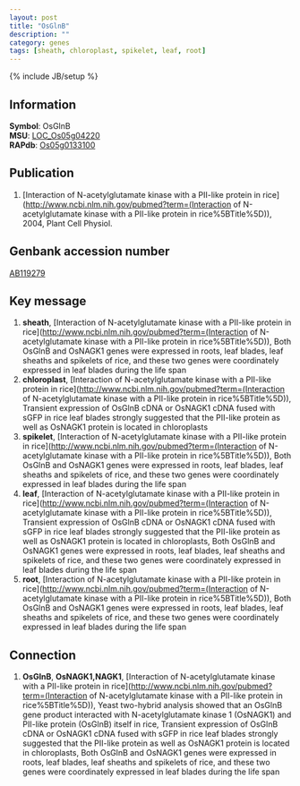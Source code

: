 ```yaml
---
layout: post
title: "OsGlnB"
description: ""
category: genes
tags: [sheath, chloroplast, spikelet, leaf, root]
---
```

{% include JB/setup %}

## Information
__Symbol__: OsGlnB  
__MSU__: [LOC_Os05g04220](http://rice.plantbiology.msu.edu/cgi-bin/ORF_infopage.cgi?orf=LOC_Os05g04220)  
__RAPdb__: [Os05g0133100](http://rapdb.dna.affrc.go.jp/viewer/gbrowse_details/irgsp1?name=Os05g0133100)  

## Publication
1. [Interaction of N-acetylglutamate kinase with a PII-like protein in rice](http://www.ncbi.nlm.nih.gov/pubmed?term=(Interaction of N-acetylglutamate kinase with a PII-like protein in rice%5BTitle%5D)), 2004, Plant Cell Physiol.

## Genbank accession number
[AB119279](http://www.ncbi.nlm.nih.gov/nuccore/AB119279)

## Key message
1. __sheath__, [Interaction of N-acetylglutamate kinase with a PII-like protein in rice](http://www.ncbi.nlm.nih.gov/pubmed?term=(Interaction of N-acetylglutamate kinase with a PII-like protein in rice%5BTitle%5D)),  Both OsGlnB and OsNAGK1 genes were expressed in roots, leaf blades, leaf sheaths and spikelets of rice, and these two genes were coordinately expressed in leaf blades during the life span
2. __chloroplast__, [Interaction of N-acetylglutamate kinase with a PII-like protein in rice](http://www.ncbi.nlm.nih.gov/pubmed?term=(Interaction of N-acetylglutamate kinase with a PII-like protein in rice%5BTitle%5D)),  Transient expression of OsGlnB cDNA or OsNAGK1 cDNA fused with sGFP in rice leaf blades strongly suggested that the PII-like protein as well as OsNAGK1 protein is located in chloroplasts
3. __spikelet__, [Interaction of N-acetylglutamate kinase with a PII-like protein in rice](http://www.ncbi.nlm.nih.gov/pubmed?term=(Interaction of N-acetylglutamate kinase with a PII-like protein in rice%5BTitle%5D)),  Both OsGlnB and OsNAGK1 genes were expressed in roots, leaf blades, leaf sheaths and spikelets of rice, and these two genes were coordinately expressed in leaf blades during the life span
4. __leaf__, [Interaction of N-acetylglutamate kinase with a PII-like protein in rice](http://www.ncbi.nlm.nih.gov/pubmed?term=(Interaction of N-acetylglutamate kinase with a PII-like protein in rice%5BTitle%5D)),  Transient expression of OsGlnB cDNA or OsNAGK1 cDNA fused with sGFP in rice leaf blades strongly suggested that the PII-like protein as well as OsNAGK1 protein is located in chloroplasts, Both OsGlnB and OsNAGK1 genes were expressed in roots, leaf blades, leaf sheaths and spikelets of rice, and these two genes were coordinately expressed in leaf blades during the life span
5. __root__, [Interaction of N-acetylglutamate kinase with a PII-like protein in rice](http://www.ncbi.nlm.nih.gov/pubmed?term=(Interaction of N-acetylglutamate kinase with a PII-like protein in rice%5BTitle%5D)),  Both OsGlnB and OsNAGK1 genes were expressed in roots, leaf blades, leaf sheaths and spikelets of rice, and these two genes were coordinately expressed in leaf blades during the life span

## Connection
1. __OsGlnB__, __OsNAGK1,NAGK1__, [Interaction of N-acetylglutamate kinase with a PII-like protein in rice](http://www.ncbi.nlm.nih.gov/pubmed?term=(Interaction of N-acetylglutamate kinase with a PII-like protein in rice%5BTitle%5D)),  Yeast two-hybrid analysis showed that an OsGlnB gene product interacted with N-acetylglutamate kinase 1 (OsNAGK1) and PII-like protein (OsGlnB) itself in rice, Transient expression of OsGlnB cDNA or OsNAGK1 cDNA fused with sGFP in rice leaf blades strongly suggested that the PII-like protein as well as OsNAGK1 protein is located in chloroplasts, Both OsGlnB and OsNAGK1 genes were expressed in roots, leaf blades, leaf sheaths and spikelets of rice, and these two genes were coordinately expressed in leaf blades during the life span


